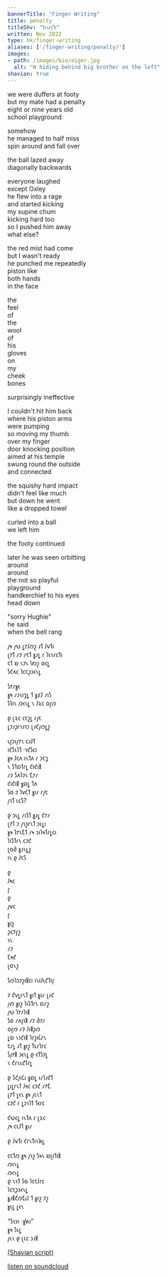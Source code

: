 ```yaml
---
bannerTitle: "Finger Writing" 
title: penalty
titleShv: "𐑐𐑧𐑯𐑩𐑤𐑑𐑦"
written: Nov 2022
type: hk/finger-writing
aliases: ['/finger-writing/penalty/']
images:
- path: /images/bio/eiger.jpg
  alt: "H hiding behind big brother on the left"
shavian: true
---
```


<div class="latin">

we were duffers at footy  
but my mate had a penalty  
eight or nine years old  
school playground  

somehow  
he managed to half miss  
spin around and fall over 

the ball lazed away  
diagonally backwards  

everyone laughed   
except Oxley  
he flew into a rage  
and started kicking   
my supine chum  
kicking hard too  
so I pushed him away  
what else?  

the red mist had come  
but I wasn't ready  
he punched me repeatedly  
piston like  
both hands  
in the face  

the   
feel   
of   
the   
wool  
of   
his  
gloves  
on   
my   
cheek  
bones  

surprisingly ineffective  

I couldn't hit him back  
where his piston arms  
were pumping  
so moving my thumb  
over my finger  
door knocking position  
aimed at his temple  
swung round the outside  
and connected  

the squishy hard impact  
didn't feel like much  
but down he went  
like a dropped towel  

curled into a ball  
we left him  

the footy continued  

later he was seen orbitting  
around  
around  
the not so playful  
playground  
handkerchief to his eyes  
head down  

"sorry Hughie"   
he said  
when the bell rang  

</div>

<div class="shavian">

𐑢𐑰 𐑢𐑻 𐑛𐑳𐑓𐑼𐑟 𐑨𐑑 𐑓𐑫𐑑𐑦  
𐑚𐑳𐑑 𐑥𐑲 𐑥𐑱𐑑 𐑣𐑨𐑛 𐑩 𐑐𐑧𐑯𐑩𐑤𐑑𐑦  
𐑱𐑑 𐑹 𐑯𐑲𐑯 𐑘𐑽𐑟 𐑴𐑤𐑛  
𐑕𐑒𐑵𐑤 𐑐𐑤𐑱𐑜𐑮𐑬𐑯𐑛  
  
𐑕𐑳𐑥𐑣𐑬  
𐑣𐑰 𐑥𐑨𐑯𐑦𐑡𐑛 𐑑 𐑣𐑭𐑓 𐑥𐑦𐑕  
𐑕𐑐𐑦𐑯 𐑼𐑬𐑯𐑛 𐑯 𐑓𐑷𐑤 𐑴𐑝𐑼  
  
𐑞 𐑚𐑷𐑤 𐑤𐑱𐑟𐑛 𐑩𐑢𐑱  
𐑛𐑲𐑨𐑜𐑩𐑯𐑩𐑤𐑦 𐑚𐑨𐑒𐑢𐑼𐑛𐑟  
  
𐑧𐑝𐑮𐑦𐑢𐑳𐑯 𐑤𐑨𐑓𐑑  
𐑦𐑒𐑕𐑧𐑐𐑑 ·𐑪𐑒𐑕𐑤𐑦  
𐑣𐑰 𐑓𐑤𐑵 𐑦𐑯𐑑𐑵 𐑩 𐑮𐑱𐑡  
𐑯 𐑕𐑑𐑸𐑑𐑩𐑛 𐑒𐑦𐑒𐑦𐑙  
𐑥𐑲 𐑕𐑵𐑐𐑲𐑯 𐑗𐑳𐑥  
𐑒𐑦𐑒𐑦𐑙 𐑣𐑸𐑛 𐑑𐑵  
𐑕𐑴 𐑲 𐑐𐑫𐑖𐑑 𐑣𐑦𐑥 𐑩𐑢𐑱  
𐑢𐑪𐑑 𐑧𐑤𐑕?  
  
𐑞 𐑮𐑧𐑛 𐑥𐑦𐑕𐑑 𐑣𐑨𐑛 𐑒𐑳𐑥  
𐑚𐑳𐑑 𐑲 𐑢𐑪𐑟𐑩𐑯𐑑 𐑮𐑧𐑛𐑦  
𐑣𐑰 𐑐𐑳𐑯𐑗𐑑 𐑥𐑰 𐑮𐑦𐑐𐑰𐑑𐑩𐑛𐑤𐑦  
𐑐𐑦𐑕𐑑𐑩𐑯 𐑤𐑲𐑒  
𐑚𐑴𐑔 𐑣𐑨𐑯𐑛𐑟  
𐑦𐑯 𐑞 𐑓𐑱𐑕  
  
𐑞  
𐑓𐑰𐑤  
𐑝  
𐑞  
𐑢𐑫𐑤  
𐑝  
𐑣𐑦𐑟  
𐑜𐑤𐑳𐑝𐑟  
𐑪𐑯  
𐑥𐑲  
𐑗𐑰𐑒  
𐑚𐑴𐑯𐑟  
  
𐑕𐑼𐑐𐑮𐑲𐑟𐑦𐑙𐑤𐑦 𐑦𐑯𐑦𐑓𐑧𐑒𐑑𐑦𐑝  
  
𐑲 𐑒𐑫𐑛𐑩𐑯𐑑 𐑣𐑦𐑑 𐑣𐑦𐑥 𐑚𐑨𐑒  
𐑢𐑺 𐑣𐑦𐑟 𐑐𐑦𐑕𐑑𐑩𐑯 𐑸𐑥𐑟  
𐑢𐑻 𐑐𐑳𐑥𐑐𐑦𐑙  
𐑕𐑴 𐑥𐑵𐑝𐑦𐑙 𐑥𐑲 𐑔𐑳𐑥  
𐑴𐑝𐑼 𐑥𐑲 𐑓𐑦𐑙𐑜𐑼  
𐑛𐑹 𐑯𐑪𐑒𐑦𐑙 𐑐𐑩𐑟𐑦𐑖𐑩𐑯  
𐑱𐑥𐑛 𐑨𐑑 𐑣𐑦𐑟 𐑑𐑧𐑥𐑐𐑩𐑤  
𐑕𐑢𐑳𐑙 𐑮𐑬𐑯𐑛 𐑞 𐑬𐑑𐑕𐑲𐑛  
𐑯 𐑒𐑩𐑯𐑧𐑒𐑑𐑩𐑛  
  
𐑞 𐑕𐑒𐑢𐑦𐑖𐑦 𐑣𐑸𐑛 𐑦𐑥𐑐𐑨𐑒𐑑  
𐑛𐑦𐑛𐑩𐑯𐑑 𐑓𐑰𐑤 𐑤𐑲𐑒 𐑥𐑳𐑗  
𐑚𐑳𐑑 𐑛𐑬𐑯 𐑣𐑰 𐑢𐑧𐑯𐑑  
𐑤𐑲𐑒 𐑩 𐑛𐑮𐑪𐑐𐑑 𐑑𐑬𐑩𐑤  
  
𐑒𐑻𐑤𐑛 𐑦𐑯𐑑𐑵 𐑩 𐑚𐑷𐑤  
𐑢𐑰 𐑤𐑧𐑓𐑑 𐑣𐑦𐑥  
  
𐑞 𐑓𐑫𐑑𐑦 𐑒𐑩𐑯𐑑𐑦𐑯𐑿𐑛  
  
𐑤𐑱𐑑𐑼 𐑣𐑰 𐑢𐑪𐑟 𐑕𐑰𐑯 𐑹𐑚𐑦𐑑𐑦𐑙  
𐑼𐑬𐑯𐑛  
𐑼𐑬𐑯𐑛  
𐑞 𐑯𐑪𐑑 𐑕𐑴 𐑐𐑤𐑱𐑓𐑩𐑤  
𐑐𐑤𐑱𐑜𐑮𐑬𐑯𐑛  
𐑣𐑨𐑙𐑒𐑼𐑗𐑦𐑓 𐑑 𐑣𐑦𐑟 𐑲𐑟  
𐑣𐑧𐑛 𐑛𐑬𐑯  
  
“𐑕𐑪𐑮𐑦 ·𐑣𐑿𐑦”  
𐑣𐑰 𐑕𐑧𐑛  
𐑢𐑧𐑯 𐑞 𐑚𐑧𐑤 𐑮𐑨𐑙


[(Shavian script)](/shavian/intro)

</div>

[listen on soundcloud](https://soundcloud.com/hughku/penalty)
